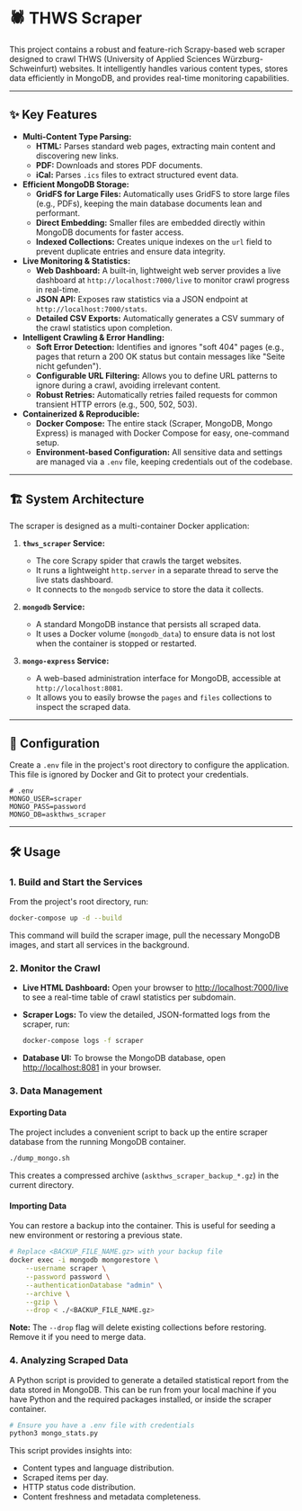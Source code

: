 # 🕷️ THWS Scraper

This project contains a robust and feature-rich Scrapy-based web scraper designed to crawl THWS (University of Applied Sciences Würzburg-Schweinfurt) websites. It intelligently handles various content types, stores data efficiently in MongoDB, and provides real-time monitoring capabilities.

---

## ✨ Key Features

- **Multi-Content Type Parsing:**
    - **HTML:** Parses standard web pages, extracting main content and discovering new links.
    - **PDF:** Downloads and stores PDF documents.
    - **iCal:** Parses `.ics` files to extract structured event data.
- **Efficient MongoDB Storage:**
    - **GridFS for Large Files:** Automatically uses GridFS to store large files (e.g., PDFs), keeping the main database documents lean and performant.
    - **Direct Embedding:** Smaller files are embedded directly within MongoDB documents for faster access.
    - **Indexed Collections:** Creates unique indexes on the `url` field to prevent duplicate entries and ensure data integrity.
- **Live Monitoring & Statistics:**
    - **Web Dashboard:** A built-in, lightweight web server provides a live dashboard at `http://localhost:7000/live` to monitor crawl progress in real-time.
    - **JSON API:** Exposes raw statistics via a JSON endpoint at `http://localhost:7000/stats`.
    - **Detailed CSV Exports:** Automatically generates a CSV summary of the crawl statistics upon completion.
- **Intelligent Crawling & Error Handling:**
    - **Soft Error Detection:** Identifies and ignores "soft 404" pages (e.g., pages that return a 200 OK status but contain messages like "Seite nicht gefunden").
    - **Configurable URL Filtering:** Allows you to define URL patterns to ignore during a crawl, avoiding irrelevant content.
    - **Robust Retries:** Automatically retries failed requests for common transient HTTP errors (e.g., 500, 502, 503).
- **Containerized & Reproducible:**
    - **Docker Compose:** The entire stack (Scraper, MongoDB, Mongo Express) is managed with Docker Compose for easy, one-command setup.
    - **Environment-based Configuration:** All sensitive data and settings are managed via a `.env` file, keeping credentials out of the codebase.

---

## 🏗️ System Architecture

The scraper is designed as a multi-container Docker application:

1.  **`thws_scraper` Service:**
    - The core Scrapy spider that crawls the target websites.
    - It runs a lightweight `http.server` in a separate thread to serve the live stats dashboard.
    - It connects to the `mongodb` service to store the data it collects.

2.  **`mongodb` Service:**
    - A standard MongoDB instance that persists all scraped data.
    - It uses a Docker volume (`mongodb_data`) to ensure data is not lost when the container is stopped or restarted.

3.  **`mongo-express` Service:**
    - A web-based administration interface for MongoDB, accessible at `http://localhost:8081`.
    - It allows you to easily browse the `pages` and `files` collections to inspect the scraped data.

---

## 🔧 Configuration

Create a `.env` file in the project's root directory to configure the application. This file is ignored by Docker and Git to protect your credentials.

```env
# .env
MONGO_USER=scraper
MONGO_PASS=password
MONGO_DB=askthws_scraper
```

---

## 🛠 Usage

### 1. Build and Start the Services

From the project's root directory, run:

```bash
docker-compose up -d --build
```

This command will build the scraper image, pull the necessary MongoDB images, and start all services in the background.

### 2. Monitor the Crawl

- **Live HTML Dashboard:**
  Open your browser to [http://localhost:7000/live](http://localhost:7000/live) to see a real-time table of crawl statistics per subdomain.

- **Scraper Logs:**
  To view the detailed, JSON-formatted logs from the scraper, run:
  ```bash
  docker-compose logs -f scraper
  ```

- **Database UI:**
  To browse the MongoDB database, open [http://localhost:8081](http://localhost:8081) in your browser.

### 3. Data Management

#### Exporting Data

The project includes a convenient script to back up the entire scraper database from the running MongoDB container.

```bash
./dump_mongo.sh
```

This creates a compressed archive (`askthws_scraper_backup_*.gz`) in the current directory.

#### Importing Data

You can restore a backup into the container. This is useful for seeding a new environment or restoring a previous state.

```bash
# Replace <BACKUP_FILE_NAME.gz> with your backup file
docker exec -i mongodb mongorestore \
    --username scraper \
    --password password \
    --authenticationDatabase "admin" \
    --archive \
    --gzip \
    --drop < ./<BACKUP_FILE_NAME.gz>
```

**Note:** The `--drop` flag will delete existing collections before restoring. Remove it if you need to merge data.

### 4. Analyzing Scraped Data

A Python script is provided to generate a detailed statistical report from the data stored in MongoDB. This can be run from your local machine if you have Python and the required packages installed, or inside the scraper container.

```bash
# Ensure you have a .env file with credentials
python3 mongo_stats.py
```

This script provides insights into:
- Content types and language distribution.
- Scraped items per day.
- HTTP status code distribution.
- Content freshness and metadata completeness.